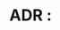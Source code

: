 # ADR <number>: <title>

## Status
Proposed

## Context
What decision is being made? What constraints exist? Related tickets, stakeholders.

## Decision
Summarize the choice and rationale.

## Consequences
Positive, negative, and follow-up actions. Identify monitoring or review points.

## Alternatives Considered
- Option A
- Option B
- Option C
